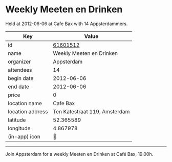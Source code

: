 # Weekly Meeten en Drinken
Held at 2012-06-06 at Cafe Bax with 14 Appsterdammers.
        
|Key|Value
|---|---|
|id|[61601512](https://www.meetup.com/appsterdam/events/61601512/)|
|name|Weekly Meeten en Drinken|
|organizer|Appsterdam|
|attendees|14|
|begin date|2012-06-06|
|end date|2012-06-06|
|price|0|
|location name|Cafe Bax|
|location address|Ten Katestraat 119, Amsterdam|
|latitude|52.365589|
|longitude|4.867978|
|(in-app) icon|🍺|

---

Join Appsterdam for a weekly Meeten en Drinken at Café Bax, 19.00h.


